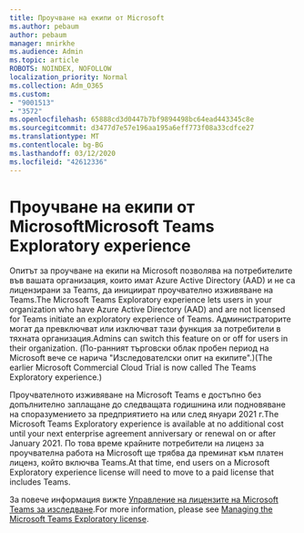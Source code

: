 ```yaml
---
title: Проучване на екипи от Microsoft
ms.author: pebaum
author: pebaum
manager: mnirkhe
ms.audience: Admin
ms.topic: article
ROBOTS: NOINDEX, NOFOLLOW
localization_priority: Normal
ms.collection: Adm_O365
ms.custom:
- "9001513"
- "3572"
ms.openlocfilehash: 65888cd3d0447b7bf9894498bc64ead443345c8e
ms.sourcegitcommit: d3477d7e57e196aa195a6eff773f08a33cdfce27
ms.translationtype: MT
ms.contentlocale: bg-BG
ms.lasthandoff: 03/12/2020
ms.locfileid: "42612336"
---
```

# <a name="microsoft-teams-exploratory-experience"></a><span data-ttu-id="809a8-102">Проучване на екипи от Microsoft</span><span class="sxs-lookup"><span data-stu-id="809a8-102">Microsoft Teams Exploratory experience</span></span>

<span data-ttu-id="809a8-103">Опитът за проучване на екипи на Microsoft позволява на потребителите във вашата организация, които имат Azure Active Directory (AAD) и не са лицензирани за Teams, да инициират проучвателно изживяване на Teams.</span><span class="sxs-lookup"><span data-stu-id="809a8-103">The Microsoft Teams Exploratory experience lets users in your organization who have Azure Active Directory (AAD) and are not licensed for Teams initiate an exploratory experience of Teams.</span></span> <span data-ttu-id="809a8-104">Администраторите могат да превключват или изключват тази функция за потребители в тяхната организация.</span><span class="sxs-lookup"><span data-stu-id="809a8-104">Admins can switch this feature on or off for users in their organization.</span></span> <span data-ttu-id="809a8-105">(По-ранният търговски облак пробен период на Microsoft вече се нарича "Изследователски опит на екипите".)</span><span class="sxs-lookup"><span data-stu-id="809a8-105">(The earlier Microsoft Commercial Cloud Trial is now called The Teams Exploratory experience.)</span></span>

<span data-ttu-id="809a8-106">Проучвателното изживяване на Microsoft Teams е достъпно без допълнително заплащане до следващата годишнина или подновяване на споразумението за предприятието на или след януари 2021 г.</span><span class="sxs-lookup"><span data-stu-id="809a8-106">The Microsoft Teams Exploratory experience is available at no additional cost until your next enterprise agreement anniversary or renewal on or after January 2021.</span></span> <span data-ttu-id="809a8-107">По това време крайните потребители на лиценз за проучвателна работа на Microsoft ще трябва да преминат към платен лиценз, който включва Teams.</span><span class="sxs-lookup"><span data-stu-id="809a8-107">At that time, end users on a Microsoft Exploratory experience license will need to move to a paid license that includes Teams.</span></span>

<span data-ttu-id="809a8-108">За повече информация вижте [Управление на лицензите на Microsoft Teams за изследване](https://docs.microsoft.com/microsoftteams/teams-exploratory/).</span><span class="sxs-lookup"><span data-stu-id="809a8-108">For more information, please see [Managing the Microsoft Teams Exploratory license](https://docs.microsoft.com/microsoftteams/teams-exploratory/).</span></span>
